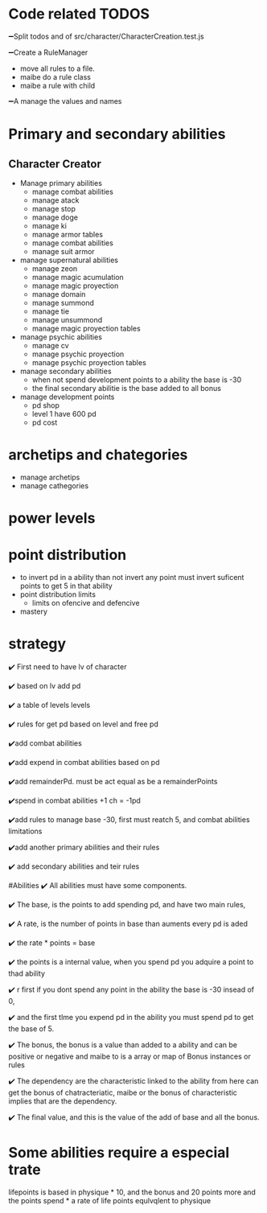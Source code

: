 # Code related TODOS
➖Split todos and of src/character/CharacterCreation.test.js 

➖Create a RuleManager
  * move all rules to a file.
  * maibe do a rule class
  * maibe a rule with child

➖A manage the values and names
 
# Primary and secondary abilities
## Character Creator
* Manage primary abilities
  * manage combat abilities
  * manage atack
  * manage stop
  * manage doge
  * manage ki
  * manage armor tables
  * manage combat abilities
  * manage suit armor
* manage supernatural abilities
  * manage zeon
  * manage magic acumulation
  * manage magic proyection
  * manage domain
  * manage summond
  * manage tie
  * manage unsummond
  * manage magic proyection tables
* manage psychic abilities
  * manage cv
  * manage psychic proyection
  * manage psychic proyection tables
* manage secondary abilities
  * when not spend development points to a ability the base is -30
  * the final secondary abilitie is the base added to all bonus
* manage development points
  * pd shop
  * level 1 have 600 pd
  * pd cost
# archetips and chategories
* manage archetips
* manage cathegories
# power levels
# point distribution
* to invert pd in a ability than not invert any point must invert suficent points to get 5 in that ability
* point distribution limits
  *  limits on ofencive and defencive 
*  mastery

# strategy
✔️ First need to have lv of character 

✔️ based on lv add pd

✔️ a table of levels levels 

✔️ rules for get pd based on level and free pd

✔️add combat abilities 

✔️add expend in combat abilities based on pd

✔️add remainderPd. must be act equal as be a remainderPoints

✔️spend in combat abilities +1 ch = -1pd

✔️add rules to manage base -30, first must reatch 5, and combat abilities limitations

✔️add another primary abilities and their rules

✔️ add secondary abilities and teir rules


#Abilities
✔️ All abilities must have some components.

✔️ The base, is the points to add spending pd, and have two main rules, 

✔️ A rate, is the number of points in base than auments every pd is aded

✔️ the rate * points = base

✔️ the points is a internal value, when you spend pd you adquire a point to thad ability 

✔️ r first if you dont spend any point in the ability the base is -30 insead of 0,

✔️ and the first tlme you expend pd in the ability you must spend pd to get the base of 5. 

✔️ The bonus, the bonus is a value than added to a ability and can be positive or negative and maibe to is a array or map of Bonus instances or rules

✔️ The dependency are the characteristic linked to the ability from here can get the bonus of chatracteriatic, maibe or the bonus of characteristic implies that are the dependency.

✔️ The final value, and this is the value of the add of base and all the bonus.

# Some abilities require a especial trate
lifepoints is based in physique * 10, and the bonus and 20 points more and the points spend * a rate of life points equlvqlent to physique
